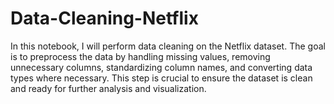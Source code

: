 # Data-Cleaning-Netflix
In this notebook, I will perform data cleaning on the Netflix dataset. The goal is to preprocess the data by handling missing values, removing unnecessary columns, standardizing column names, and converting data types where necessary.  This step is crucial to ensure the dataset is clean and ready for further analysis and visualization.

